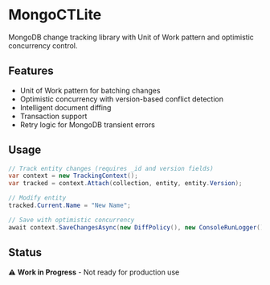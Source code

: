 # MongoCTLite

MongoDB change tracking library with Unit of Work pattern and optimistic concurrency control.

## Features

- Unit of Work pattern for batching changes
- Optimistic concurrency with version-based conflict detection  
- Intelligent document diffing
- Transaction support
- Retry logic for MongoDB transient errors

## Usage

```csharp
// Track entity changes (requires _id and version fields)
var context = new TrackingContext();
var tracked = context.Attach(collection, entity, entity.Version);

// Modify entity
tracked.Current.Name = "New Name";

// Save with optimistic concurrency
await context.SaveChangesAsync(new DiffPolicy(), new ConsoleRunLogger());
```

## Status

⚠️ **Work in Progress** - Not ready for production use
